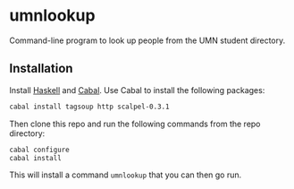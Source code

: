 # umnlookup

Command-line program to look up people from the UMN student
directory.

## Installation

Install [Haskell](https://www.haskell.org/) and [Cabal](https://www.haskell.org/cabal/).
Use Cabal to install the following packages:

```bash
cabal install tagsoup http scalpel-0.3.1
```

Then clone this repo and run the following commands from the repo
directory:

```bash
cabal configure
cabal install
```

This will install a command `umnlookup` that you can then go run.
